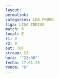 ```yaml
---
layout: 
permalink: 
categories: LD6 PROMO
liga: LIGA INDIGO
match: 6
local: E
r1: 0
r2: 0
out: TUT
stream: SI
hora: '"22:30"'
fecha: 17.01.25
ronda: "6"
---
```

